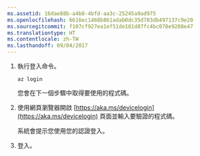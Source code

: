 ```yaml
---
ms.assetid: 16dae88b-a4b8-4bfd-aa3c-25245a9ad975
ms.openlocfilehash: 6616ec1468b861adab0dc35d783db497137c9e20
ms.sourcegitcommit: f107cf927ea1ef51de181d87fc4bc078e9288e47
ms.translationtype: HT
ms.contentlocale: zh-TW
ms.lasthandoff: 09/04/2017
---
```

1. 執行登入命令。

    ```azurecli-interactive
    az login
    ```

   您會在下一個步驟中取得要使用的程式碼。 

1. 使用網頁瀏覽器開啟 [https://aka.ms/devicelogin](https://aka.ms/devicelogin) 頁面並輸入要驗證的程式碼。

    系統會提示您使用您的認證登入。

1. 登入。
 
